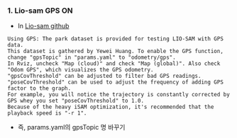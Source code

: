 ### 1. Lio-sam GPS ON 
- In [Lio-sam github](https://github.com/TixiaoShan/LIO-SAM)
```
Using GPS: The park dataset is provided for testing LIO-SAM with GPS data.
This dataset is gathered by Yewei Huang. To enable the GPS function, change "gpsTopic" in "params.yaml" to "odometry/gps".
In Rviz, uncheck "Map (cloud)" and check "Map (global)". Also check "Odom GPS", which visualizes the GPS odometry.
"gpsCovThreshold" can be adjusted to filter bad GPS readings. "poseCovThreshold" can be used to adjust the frequency of adding GPS factor to the graph.
For example, you will notice the trajectory is constantly corrected by GPS whey you set "poseCovThreshold" to 1.0.
Because of the heavy iSAM optimization, it's recommended that the playback speed is "-r 1".
```
- 즉, params.yaml의 gpsTopic 명 바꾸기

